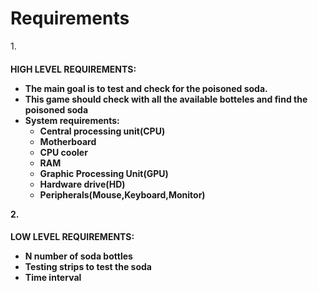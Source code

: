 # Requirements

1.<h4> HIGH LEVEL REQUIREMENTS:
  * The main goal is to test and check for the poisoned soda.
  * This game should check with all the available botteles and find the poisoned soda
  * System requirements:
    - Central processing unit(CPU)
    - Motherboard
    - CPU cooler
    - RAM
    - Graphic Processing Unit(GPU)
    - Hardware drive(HD)
    - Peripherals(Mouse,Keyboard,Monitor)

2.<h4> LOW LEVEL REQUIREMENTS:
  * N number of soda bottles
  * Testing strips to test the soda
  * Time interval
  
